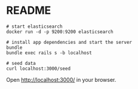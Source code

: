 # README


```
# start elasticsearch
docker run -d -p 9200:9200 elasticsearch

# install app dependencies and start the server
bundle
bundle exec rails s -b localhost

# seed data
curl localhost:3000/seed
```

Open [http://localhost:3000/](http://localhost:3000/) in your browser.
